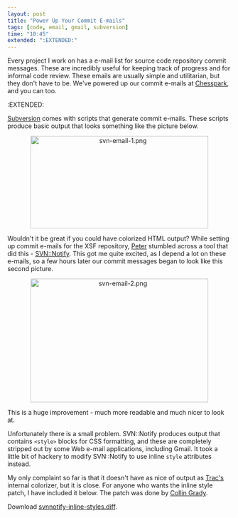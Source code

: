 ```yaml
---
layout: post
title: "Power Up Your Commit E-mails"
tags: [code, email, gmail, subversion]
time: "10:45"
extended: ":EXTENDED:"
---
```


Every project I work on has a e-mail list for source code repository commit messages.  These are incredibly useful for keeping track of progress and for informal code review.  These emails are usually simple and utilitarian, but they don't have to be.  We've powered up our commit e-mails at [Chesspark](http://www.chesspark.com/), and you can too.

:EXTENDED:

[Subversion](http://subversion.tigris.org) comes with scripts that generate commit e-mails.  These scripts produce basic output that looks something like the picture below.

<center><a href="https://metajack.im//svn-email-1.png"><img src="https://metajack.im//svn-email-1.png" alt="svn-email-1.png" border="0" width="400" height="208" /></a></center>

Wouldn't it be great if you could have colorized HTML output?  While setting up commit e-mails for the XSF repository, [Peter](http://stpeter.im) stumbled across a tool that did this - [SVN::Notify](http://search.cpan.org/dist/SVN-Notify/).  This got me quite excited, as I depend a lot on these e-mails, so a few hours later our commit messages began to look like this second picture.

<center><a href="https://metajack.im//svn-email-2.png"><img src="https://metajack.im//svn-email-2.png" alt="svn-email-2.png" border="0" width="400" height="278" /></a></center>

This is a huge improvement - much more readable and much nicer to look at.

Unfortunately there is a small problem.  SVN::Notify produces output that contains `<style>` blocks for CSS formatting, and these are completely stripped out by some Web e-mail applications, including Gmail.  It took a little bit of hackery to modify SVN::Notify to use inline `style` attributes instead.

My only complaint so far is that it doesn't have as nice of output as [Trac's](http://trac.edgewall.com) internal colorizer, but it is close.  For anyone who wants the inline style patch, I have included it below.  The patch was done by [Collin Grady](http://collingrady.wordpress.com/).

Download <a href="https://metajack.im/patches/svnnotify-inline-styles.diff" title="svnnotify-inline-styles.diff">svnnotify-inline-styles.diff</a>.
